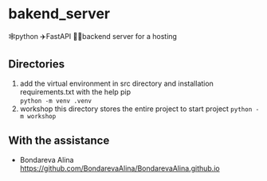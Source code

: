 # bakend_server
🕸python ✈FastAPI  📶🔄backend server for a hosting

## Directories
1. add the virtual environment in src directory and installation requirements.txt with the help pip  
   `python -m venv .venv`
3. workshop this directory stores the entire project
   to start project `python -m workshop`  

## With the assistance 
- Bondareva Alina 
  https://github.com/BondarevaAlina/BondarevaAlina.github.io
